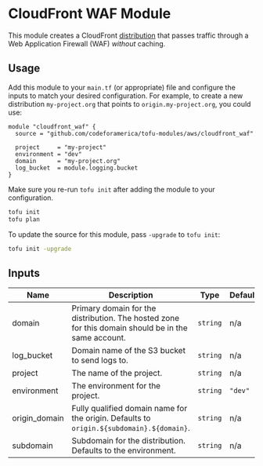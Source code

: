# CloudFront WAF Module

This module creates a CloudFront [distribution] that passes traffic through a
Web Application Firewall (WAF) _without_ caching.

## Usage

Add this module to your `main.tf` (or appropriate) file and configure the inputs
to match your desired configuration. For example, to create a new distribution
`my-project.org` that points to `origin.my-project.org`, you could use:

```hcl
module "cloudfront_waf" {
  source = "github.com/codeforamerica/tofu-modules/aws/cloudfront_waf"

  project     = "my-project"
  environment = "dev"
  domain      = "my-project.org"
  log_bucket  = module.logging.bucket
}
```

Make sure you re-run `tofu init` after adding the module to your configuration.

```bash
tofu init
tofu plan
```

To update the source for this module, pass `-upgrade` to `tofu init`:

```bash
tofu init -upgrade
```

## Inputs

| Name          | Description                                                                                         | Type     | Default | Required |
|---------------|-----------------------------------------------------------------------------------------------------|----------|---------|----------|
| domain        | Primary domain for the distribution. The hosted zone for this domain should be in the same account. | `string` | n/a     | yes      |
| log_bucket    | Domain name of the S3 bucket to send logs to.                                                       | `string` | n/a     | yes      |
| project       | The name of the project.                                                                            | `string` | n/a     | yes      |
| environment   | The environment for the project.                                                                    | `string` | `"dev"` | no       |
| origin_domain | Fully qualified domain name for the origin. Defaults to `origin.${subdomain}.${domain}`.            | `string` | n/a     | no       |
| subdomain     | Subdomain for the distribution. Defaults to the environment.                                        | `string` | n/a     | no       |

[distribution]: https://docs.aws.amazon.com/AmazonCloudFront/latest/DeveloperGuide/distribution-working-with.html
